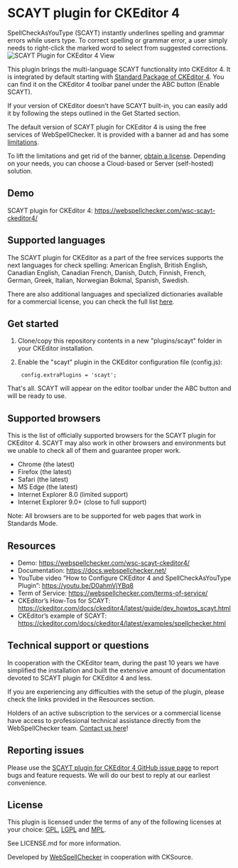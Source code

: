 SCAYT plugin for CKEditor 4
=====================

SpellCheckAsYouType (SCAYT) instantly underlines spelling and grammar errors while users type. To correct spelling or
grammar error, a user simply needs to right-click the marked word to select from suggested corrections.
![SCAYT Plugin for CKEditor 4 View](https://webspellchecker.com/app/images/scayt_plugin_for_ckeditor4.png)

This plugin brings the multi-language SCAYT functionality into CKEditor 4. It is integrated by default starting
with [Standard Package of CKEditor 4](https://ckeditor.com/ckeditor-4/download/). You can find it on the CKEditor 4
toolbar panel under the ABC button (Enable SCAYT).

If your version of CKEditor doesn’t have SCAYT built-in, you can easily add it by following the steps outlined in the
Get Started section.

The default version of SCAYT plugin for CKEditor 4 is using the free services of WebSpellChecker. It is provided with a
banner ad and has
some [limitations](https://docs.webspellchecker.net/display/WebSpellCheckerCloud/Free+and+Paid+WebSpellChecker+Cloud+Services+Comparison+for+CKEditor).

To lift the limitations and get rid of the
banner, [obtain a license](https://webspellchecker.com/wsc-scayt-ckeditor4/#pricing). Depending on your needs, you can
choose a Cloud-based or Server (self-hosted) solution.

Demo
------------
SCAYT plugin for CKEditor 4: https://webspellchecker.com/wsc-scayt-ckeditor4/

Supported languages
------------

The SCAYT plugin for CKEditor as a part of the free services supports the next languages for check spelling: American
English, British English, Canadian English, Canadian French, Danish, Dutch, Finnish, French, German, Greek, Italian,
Norwegian Bokmal, Spanish, Swedish.

There are also additional languages and specialized dictionaries available for a commercial license, you can check the
full list [here](https://webspellchecker.com/additional-dictionaries/).

Get started
------------

1. Clone/copy this repository contents in a new "plugins/scayt" folder in your CKEditor installation.
2. Enable the "scayt" plugin in the CKEditor configuration file (config.js):

        config.extraPlugins = 'scayt';

That's all. SCAYT will appear on the editor toolbar under the ABC button and will be ready to use.

Supported browsers
-------

This is the list of officially supported browsers for the SCAYT plugin for CKEditor 4. SCAYT may also work in other
browsers and environments but we unable to check all of them and guarantee proper work.

* Chrome (the latest)
* Firefox (the latest)
* Safari (the latest)
* MS Edge (the latest)
* Internet Explorer 8.0 (limited support)
* Internet Explorer 9.0+ (close to full support)

Note: All browsers are to be supported for web pages that work in Standards Mode.

Resources
-------

* Demo: https://webspellchecker.com/wsc-scayt-ckeditor4/
* Documentation: https://docs.webspellchecker.net/
* YouTube video “How to Configure CKEditor 4 and SpellCheckAsYouType Plugin”: https://youtu.be/D0ahmVjYBq8
* Term of Service: https://webspellchecker.com/terms-of-service/
* CKEditor’s How-Tos for SCAYT: https://ckeditor.com/docs/ckeditor4/latest/guide/dev_howtos_scayt.html
* CKEditor’s example of SCAYT: https://ckeditor.com/docs/ckeditor4/latest/examples/spellchecker.html

Technical support or questions
-------

In cooperation with the CKEditor team, during the past 10 years we have simplified the installation and built the
extensive amount of documentation devoted to SCAYT plugin for CKEditor 4 and less.

If you are experiencing any difficulties with the setup of the plugin, please check the links provided in the Resources
section.

Holders of an active subscription to the services or a commercial license have access to professional technical
assistance directly from the WebSpellChecker team. [Contact us here](https://webspellchecker.com/contact-us/)!

Reporting issues
-------

Please use
the [SCAYT plugin for CKEditor 4 GitHub issue page](https://github.com/WebSpellChecker/ckeditor-plugin-scayt/issues) to
report bugs and feature requests. We will do our best to reply at our earliest convenience.

License
-------

This plugin is licensed under the terms of any of the following licenses at your
choice: [GPL](http://www.gnu.org/licenses/gpl.html), [LGPL](http://www.gnu.org/licenses/lgpl.html)
and [MPL](http://www.mozilla.org/MPL/MPL-1.1.html).

See LICENSE.md for more information.

Developed by [WebSpellChecker](https://webspellchecker.com/) in cooperation with CKSource.
